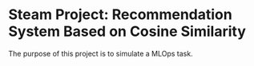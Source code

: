 # Steam Project: Recommendation System Based on Cosine Similarity

The purpose of this project is to simulate a MLOps task.